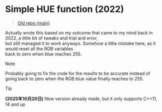 <!-- crazy shit oat. -->

# Simple HUE function (2022)
> [Old repo (main)](https://github.com/GetMbr/My-first-HSL-code-C-/tree/main)

Actually wrote this based on my outcome that came to my mind back in 2022, a little bit of tweaks and trial and error, </br>
but still managed it to work anyways. Somehow a little mistake here, as it would reset all the RGB variables           </br>
back to zero when blue reaches 255.                                                                                        </br>

>[!NOTE]
> Probably going to fix the code for the results to be accurate instead of going
> back to zero when the RGB blue value finally reaches to 255.

>[!TIP]
> **(2025年10月20日)**
> New version already made, but it only supports
> C++11, 14 and up


